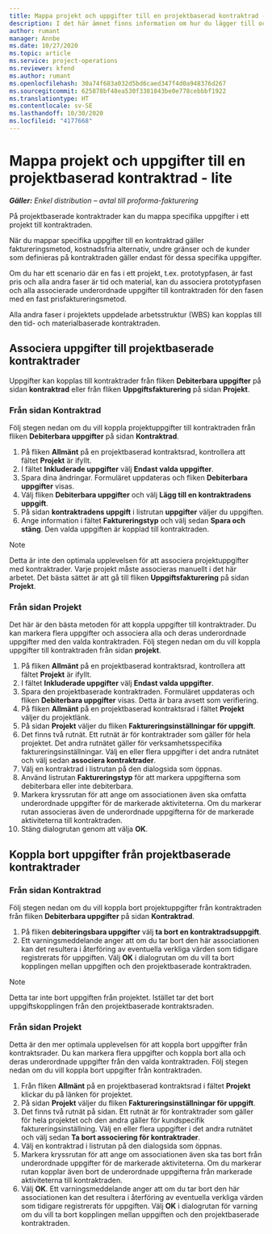 ```yaml
---
title: Mappa projekt och uppgifter till en projektbaserad kontraktrad - lite
description: I det här ämnet finns information om hur du lägger till och tar bort projekt och uppgifter på en kontraktrad.
author: rumant
manager: Annbe
ms.date: 10/27/2020
ms.topic: article
ms.service: project-operations
ms.reviewer: kfend
ms.author: rumant
ms.openlocfilehash: 30a74f683a032d5bd6caed347f4d0a948376d267
ms.sourcegitcommit: 625878bf48ea530f3381843be0e778cebbbf1922
ms.translationtype: HT
ms.contentlocale: sv-SE
ms.lasthandoff: 10/30/2020
ms.locfileid: "4177668"
---
```

# <a name="map-projects-and-tasks-to-a-project-based-contract-line---lite"></a>Mappa projekt och uppgifter till en projektbaserad kontraktrad - lite

_**Gäller:** Enkel distribution – avtal till proforma-fakturering_

På projektbaserade kontraktrader kan du mappa specifika uppgifter i ett projekt till kontraktraden.

När du mappar specifika uppgifter till en kontraktrad gäller faktureringsmetod, kostnadsfria alternativ, undre gränser och de kunder som definieras på kontraktraden gäller endast för dessa specifika uppgifter.

Om du har ett scenario där en fas i ett projekt, t.ex. prototypfasen, är fast pris och alla andra faser är tid och material, kan du associera prototypfasen och alla associerade underordnade uppgifter till kontraktraden för den fasen med en fast prisfaktureringsmetod.

Alla andra faser i projektets uppdelade arbetsstruktur (WBS) kan kopplas till den tid- och materialbaserade kontraktraden.

## <a name="associate-tasks-to-project-based-contract-lines"></a>Associera uppgifter till projektbaserade kontraktrader

Uppgifter kan kopplas till kontraktrader från fliken **Debiterbara uppgifter** på sidan **kontraktrad** eller från fliken **Uppgiftsfakturering** på sidan **Projekt**.

### <a name="from-the-contract-line-page"></a>Från sidan Kontraktrad

Följ stegen nedan om du vill koppla projektuppgifter till kontraktraden från fliken **Debiterbara uppgifter** på sidan **Kontraktrad**.

1. På fliken **Allmänt** på en projektbaserad kontraktsrad, kontrollera att fältet **Projekt** är ifyllt.
2. I fältet **Inkluderade uppgifter** välj **Endast valda uppgifter**.
3. Spara dina ändringar. Formuläret uppdateras och fliken **Debiterbara uppgifter** visas.
4. Välj fliken **Debiterbara uppgifter** och välj **Lägg till en kontraktradens uppgift**.
5. På sidan **kontraktradens uppgift** i listrutan **uppgifter** väljer du uppgiften. 
6. Ange information i fältet **Faktureringstyp** och välj sedan **Spara och stäng**. Den valda uppgiften är kopplad till kontraktraden.

> [!NOTE]
> Detta är inte den optimala upplevelsen för att associera projektuppgifter med kontraktrader. Varje projekt måste associeras manuellt i det här arbetet. Det bästa sättet är att gå till fliken **Uppgiftsfakturering** på sidan **Projekt**.

### <a name="from-the-project-page"></a>Från sidan Projekt

Det här är den bästa metoden för att koppla uppgifter till kontraktrader. Du kan markera flera uppgifter och associera alla och deras underordnade uppgifter med den valda kontraktraden. Följ stegen nedan om du vill koppla uppgifter till kontraktraden från sidan **projekt**.

1. På fliken **Allmänt** på en projektbaserad kontraktsrad, kontrollera att fältet **Projekt** är ifyllt.
2. I fältet **Inkluderade uppgifter** välj **Endast valda uppgifter**.
3. Spara den projektbaserade kontraktraden. Formuläret uppdateras och fliken **Debiterbara uppgifter** visas. Detta är bara avsett som verifiering.
4. På fliken **Allmänt** på en projektbaserad kontraktsrad i fältet **Projekt** väljer du projektlänk.
5. På sidan **Projekt** väljer du fliken **Faktureringsinställningar för uppgift**.
6. Det finns två rutnät. Ett rutnät är för kontraktrader som gäller för hela projektet. Det andra rutnätet gäller för verksamhetsspecifika faktureringsinställningar. Välj en eller flera uppgifter i det andra rutnätet och välj sedan **associera kontraktrader**.
7. Välj en kontraktrad i listrutan på den dialogsida som öppnas.
8. Använd listrutan **Faktureringstyp** för att markera uppgifterna som debiterbara eller inte debiterbara.
9. Markera kryssrutan för att ange om associationen även ska omfatta underordnade uppgifter för de markerade aktiviteterna. Om du markerar rutan associeras även de underordnade uppgifterna för de markerade aktiviteterna till kontraktraden.
10. Stäng dialogrutan genom att välja **OK**.

## <a name="unassociate-tasks-from-project-based-contract-lines"></a>Koppla bort uppgifter från projektbaserade kontraktrader

### <a name="from-the-contract-line-page"></a>Från sidan Kontraktrad

Följ stegen nedan om du vill koppla bort projektuppgifter från kontraktraden från fliken **Debiterbara uppgifter** på sidan **Kontraktrad**.

1. På fliken **debiteringsbara uppgifter** välj **ta bort en kontraktradsuppgift**.
2. Ett varningsmeddelande anger att om du tar bort den här associationen kan det resultera i återföring av eventuella verkliga värden som tidigare registrerats för uppgiften. Välj **OK** i dialogrutan om du vill ta bort kopplingen mellan uppgiften och den projektbaserade kontraktraden. 

> [!NOTE]
> Detta tar inte bort uppgiften från projektet. Istället tar det bort uppgiftskopplingen från den projektbaserade kontraktsraden.

### <a name="from-the-project-page"></a>Från sidan Projekt

Detta är den mer optimala upplevelsen för att koppla bort uppgifter från kontraktsrader. Du kan markera flera uppgifter och koppla bort alla och deras underordnade uppgifter från den valda kontraktraden. Följ stegen nedan om du vill koppla bort uppgifter från kontraktraden.

1. Från fliken **Allmänt** på en projektbaserad kontraktsrad i fältet **Projekt** klickar du på länken för projektet.
2. På sidan **Projekt** väljer du fliken **Faktureringsinställningar för uppgift**.
3. Det finns två rutnät på sidan. Ett rutnät är för kontraktrader som gäller för hela projektet och den andra gäller för kundspecifik faktureringsinställning. Välj en eller flera uppgifter i det andra rutnätet och välj sedan **Ta bort associering för kontraktrader**.
4. Välj en kontraktrad i listrutan på den dialogsida som öppnas.
5. Markera kryssrutan för att ange om associationen även ska tas bort från underordnade uppgifter för de markerade aktiviteterna. Om du markerar rutan kopplar även bort de underordnade uppgifterna från markerade aktiviteterna till kontraktraden.
6. Välj **OK**. Ett varningsmeddelande anger att om du tar bort den här associationen kan det resultera i återföring av eventuella verkliga värden som tidigare registrerats för uppgiften. Välj **OK** i dialogrutan för varning om du vill ta bort kopplingen mellan uppgiften och den projektbaserade kontraktraden.
